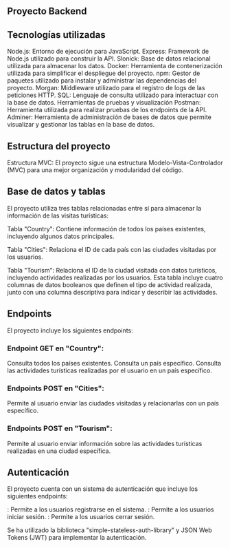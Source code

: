 ## Proyecto Backend

## Tecnologías utilizadas

Node.js: Entorno de ejecución para JavaScript.
Express: Framework de Node.js utilizado para construir la API.
Slonick: Base de datos relacional utilizada para almacenar los datos.
Docker: Herramienta de contenerización utilizada para simplificar el despliegue del proyecto.
npm: Gestor de paquetes utilizado para instalar y administrar las dependencias del proyecto.
Morgan: Middleware utilizado para el registro de logs de las peticiones HTTP.
SQL: Lenguaje de consulta utilizado para interactuar con la base de datos.
Herramientas de pruebas y visualización
Postman: Herramienta utilizada para realizar pruebas de los endpoints de la API.
Adminer: Herramienta de administración de bases de datos que permite visualizar y gestionar las tablas en la base de datos.

## Estructura del proyecto
Estructura MVC: El proyecto sigue una estructura Modelo-Vista-Controlador (MVC) para una mejor organización y modularidad del código.

## Base de datos y tablas
El proyecto utiliza tres tablas relacionadas entre sí para almacenar la información de las visitas turísticas:

Tabla "Country": Contiene información de todos los países existentes, incluyendo algunos datos principales.

Tabla "Cities": Relaciona el ID de cada país con las ciudades visitadas por los usuarios.

Tabla "Tourism": Relaciona el ID de la ciudad visitada con datos turísticos, incluyendo actividades realizadas por los usuarios. Esta tabla incluye cuatro columnas de datos booleanos que definen el tipo de actividad realizada, junto con una columna descriptiva para indicar y describir las actividades.

## Endpoints
El proyecto incluye los siguientes endpoints:

### Endpoint GET en "Country":

<!-- GET /country: --> Consulta todos los países existentes.
<!--GET /country/:country--> Consulta un país específico.
<!--GET /country/:id/activity--> Consulta las actividades turísticas realizadas por el usuario en un país específico.

### Endpoints POST en "Cities":

<!-- POST /cities: --> Permite al usuario enviar las ciudades visitadas y relacionarlas con un país específico.

### Endpoints POST en "Tourism":

<!--POST /tourism: --> Permite al usuario enviar información sobre las actividades turísticas realizadas en una ciudad específica.


## Autenticación
El proyecto cuenta con un sistema de autenticación que incluye los siguientes endpoints:

<!--POST /signup--> : Permite a los usuarios registrarse en el sistema.
<!--POST /signin--> : Permite a los usuarios iniciar sesión.
<!--POST /signout--> : Permite a los usuarios cerrar sesión.
Se ha utilizado la biblioteca "simple-stateless-auth-library" y JSON Web Tokens (JWT) para implementar la autenticación.
 

